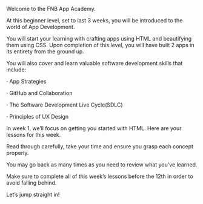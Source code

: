 Welcome to the FNB App Academy.



At this beginner level, set to last 3 weeks, you will be introduced to the world of App Development.





You will start your learning with crafting apps using HTML and beautifying them using CSS. Upon completion of this level, you will have built 2 apps in its entirety from the ground up.



You will also cover and learn valuable software development skills that include:



·      App Strategies

·      GitHub and Collaboration

·      The Software Development Live Cycle(SDLC)

·      Principles of UX Design



In week 1, we’ll focus on getting you started with HTML. Here are your lessons for this week.



Read through carefully, take your time and ensure you grasp each concept properly.



You may go back as many times as you need to review what you’ve learned.



Make sure to complete all of this week’s lessons before the 12th in order to avoid falling behind.

Let’s jump straight in!